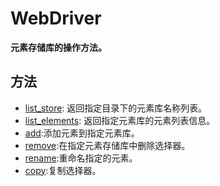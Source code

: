 # WebDriver 

**元素存储库的操作方法。**  

## 方法
- [list_store](./python/locatorstre/list_store.md): 返回指定目录下的元素库名称列表。
- [list_elements](./python/locatorstre/list_elements.md): 返回指定元素库的元素列表信息。
- [add](./python/locatorstre/add.md):添加元素到指定元素库。
- [remove](./python/locatorstre/remove.md):在指定元素存储库中删除选择器。
- [rename](./python/locatorstre/rename.md):重命名指定的元素。
- [copy](./python/locatorstre/copy.md):复制选择器。


